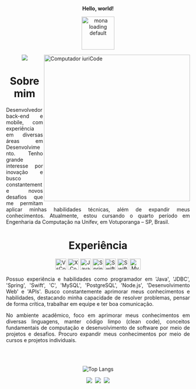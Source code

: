 <p align="center"><b>Hello, world!</b></p>

<p align="center"><img width="90" height="90" src="https://github.githubassets.com/images/mona-loading-default.gif" alt="mona loading default" /></p>


<a target="_blank" rel="noopener noreferrer nofollow" href="https://raw.githubusercontent.com/MicaelliMedeiros/micaellimedeiros/master/image/computer-illustration.png"><img src="https://raw.githubusercontent.com/MicaelliMedeiros/micaellimedeiros/master/image/computer-illustration.png" width="400px" align="right" alt="Computador iuriCode" style="max-width: 100%;"></a>

<div align="center">
  <a href="https://github.com/oluuiss/github-contribution-stats/">
    <img src="https://github-contribution-stats.vercel.app/api/?username=oluuiss" />
  </a>
</div>



<div align="center">

     
# Sobre mim

<div class="txt" align="justify">
<!-- Software and mobile developer with experience in various areas of systems development. I have a strong interest in innovation and am always seeking new challenges that allow me to apply my technical skills and expand my knowledge. I am currently pursuing a degree  in Computer Engineering at the Centro Universitário de Votuporanga (Unifev), in Votuporanga - SP, Brazil. With a solid academic foundation and a proactive approach, I am open to new opportunities in the technology sector, aiming to contribute to the advancement of  impactful technological solutions. 
-->
Desenvolvedor back-end e mobile, com experiência em diversas áreas em Desenvolvimento. Tenho grande interesse por inovação e busco constantemente novos desafios que me permitam aplicar minhas habilidades técnicas, além de expandir meus conhecimentos.
Atualmente, estou cursando o quarto período em Engenharia da Computação na Unifev, em Votuporanga – SP, Brasil.

<div align="center">

# Experiência
</div>
<!--
I have experience and skills as a programmer, with an emphasis on `Java & Frameworks`, `Swift`, `Flutter`, `Python`, `C`, `MySQL`, `PostgreSQL`, `Node.js`, `Web development`, and `APIs`. I am constantly seeking to improve my knowledge and skills, highlighting my ability to solve problems, think critically, work in a team, and communicate effectively.
<!--
In the academic environment, I focus on improving my expertise in various programming languages, fundamental computing concepts, and software development through projects and challenges. Additionally, I strive to expand my knowledge continuously through courses and individual projects.
<!--
I am looking for new opportunities in the job market in the fields of Software Development, Mobile, and Back-end, with the goal of contributing to the advancement of innovative and impactful technological solutions. <br><br>
-->
<div class="img" align="center" >
<a class="img"><img src="https://upload.wikimedia.org/wikipedia/commons/thumb/9/9a/Visual_Studio_Code_1.35_icon.svg/512px-Visual_Studio_Code_1.35_icon.svg.png?20210804221519" title="VsCode" style="height: 30px;></a>
<a class="img">         <img src="https://developer.apple.com/assets/elements/icons/xcode-12/xcode-12-96x96_2x.png" title="XCode" style="height: 30px;></a>
<a class="img">          <img src="https://images.vexels.com/media/users/3/166401/isolated/lists/b82aa7ac3f736dd78570dd3fa3fa9e24-icone-da-linguagem-de-programacao-java.png" title="Java" style="height: 30px;></a>
<a class="img">          <img src="https://upload.wikimedia.org/wikipedia/commons/thumb/7/79/Spring_Boot.svg/1200px-Spring_Boot.svg.png" title="SpringBoot" style="height: 30px;></a>
<a class="img">          <img src="https://cdn-icons-png.flaticon.com/512/5968/5968371.png" title="Swift" style="height: 30px;></a>
<a class="img">           <img src="https://developer.apple.com/assets/elements/icons/swiftui/swiftui-96x96_2x.png" title="SwiftUI" style="height: 30px;></a>
<a class="img">           <img src="https://upload.wikimedia.org/wikipedia/labs/8/8e/Mysql_logo.png" title="MySQL" style="height: 30px;></a><br>
</div>
                            
<div class="text">                         
<br><p class="experience" align="justify">Possuo experiência e habilidades como programador em 'Java', 'JDBC', 'Spring', 'Swift', 'C', 'MySQL', 'PostgreSQL', 'Node.js', 'Desenvolvimento Web' e 'APIs'. Busco constantemente aprimorar meus conhecimentos e habilidades, destacando minha capacidade de resolver problemas, pensar de forma crítica, trabalhar em equipe e ter boa comunicação.</p>
<p class="experience" align="justify">No ambiente acadêmico, foco em aprimorar meus conhecimentos em diversas linguagens, manter código limpo (clean code), conceitos fundamentais de computação e desenvolvimento de software por meio de projetos e desafios. Procuro expandir meus conhecimentos por meio de cursos e projetos individuais.</p>
<br><br>
</div>

<div align="center">
  
![Top Langs](https://github-readme-stats.vercel.app/api/top-langs/?username=oluuiss&layout=compact)
</div>
<div align="center" dir="auto"> 
  <a href="https://www.linkedin.com/in/oluuiss/" rel="nofollow"><img src="https://camo.githubusercontent.com/7fee771b415a6f144501304c2c4074aa62a0dd96ddc0f8c0aafd95ac0af584c1/68747470733a2f2f696d672e736869656c64732e696f2f62616467652f2d4c696e6b6564496e2d2532333030373742353f7374796c653d666f722d7468652d6261646765266c6f676f3d6c696e6b6564696e266c6f676f436f6c6f723d7768697465" data-canonical-src="https://img.shields.io/badge/-LinkedIn-%230077B5?style=for-the-badge&amp;logo=linkedin&amp;logoColor=white" style="max-width: 100%;"></a>&nbsp;
    <a href="mailto:luispyim@gmail.com"><img src="https://camo.githubusercontent.com/8a15df73eefc8d613bab8230d8859b6328119607d14846dd1f1e0e9b526126b2/68747470733a2f2f696d672e736869656c64732e696f2f62616467652f2d476d61696c2d2532333333333f7374796c653d666f722d7468652d6261646765266c6f676f3d676d61696c266c6f676f436f6c6f723d7768697465" data-canonical-src="https://img.shields.io/badge/-Gmail-%23333?style=for-the-badge&amp;logo=gmail&amp;logoColor=white" style="max-width: 100%;"></a>&nbsp;
  <a href="https://instagram.com/oluuiss" rel="nofollow"><img src="https://camo.githubusercontent.com/cc8a4ea180871317216b7557a7a9b8f1b565ce74863323097aa367961c70de96/68747470733a2f2f696d672e736869656c64732e696f2f62616467652f2d496e7374616772616d2d2532334534343035463f7374796c653d666f722d7468652d6261646765266c6f676f3d696e7374616772616d266c6f676f436f6c6f723d7768697465" data-canonical-src="https://img.shields.io/badge/-Instagram-%23E4405F?style=for-the-badge&amp;logo=instagram&amp;logoColor=white" style="max-width: 100%;"></a>
</div>

<!-- 
<div id="visitors" align="center">
  <img src="https://visitor-badge.laobi.icu/badge?page_id=oluuiss.oluuiss&left_text=PROFILE%20VIEWS"  />
</div>


</div>
 <div align="center">

 # Skills

 ### Languages
 <div class="languages">
     <img src="./images/languages/java.png" padding="5px" alt="java" title="Java" width="60px" height="60px">
     <img src="./images/languages/swift.png" alt="swift" title="Swift" width="70px" height="60px">
     <img src="./images/languages/angular.png" alt="angular" title="Angular" width="60px" height="60px">
     <img src="./images/languages/flutter.png" alt="flutter" title="Flutter" width="60px" height="60px">
     <img src="./images/languages/react.png" alt="react" title="React" width="60px" height="60px">
     <img src="./images/languages/c.png" alt="c" title="C" width="60px" height="60px">
     <img src="./images/languages/python.png" alt="python" title="Python" width="60px" height="60px">
     <img src="./images/languages/JavaScript.png" alt="javascript" title="JavaScript" width="60px" height="60px">
     <img src="./images/languages/php.png" alt="php" title="PHP" width="60px" height="60px">
    </div>

 ### Frameworks & Database
 <div>
     <img src="./images/frameworks/swiftui.png" alt="swiftui" title="Swift UI" width="60px" height="60px">
     <img src="./images/frameworks/django.png" alt="django" title="Django" width="45px" height="45px">
     <img src="./images/frameworks/spring-boot.png" alt="spring-boot" title="Spring Boot" width="60px" height="60px">
     <img src="./images/database/mysql.png" alt="mysql" title="MySQL" width="60px" height="60px">
     <img src="./images/database/postgreesql.png" alt="postgresql" title="PostgreSQL" width="60px" height="60px">
     </div>
 
 ### Tools

  <div class="tools">
    <img src="./images/tools/vscode.png" alt="vccode" title="Visual Studio Code" width="60px" height="60px">
    <img src="./images/tools/intellij.png" alt="intellij" title="IntelliJ" width="60px" height="60px">
    <img src="./images/tools/xcode.png" alt="xcode" title="X Code" width="60px" height="60px">
     <img src="./images/tools/androidstudio.png" alt="androidstudio" title="Android Studio" width="60px" height="60px">
 </div>

<div class="stats" align="center">
 #
 <img id="snake" src="https://raw.githubusercontent.com/oluuiss/oluuiss/output/snake.svg" alt="Snake animation" />
 -->
